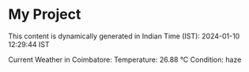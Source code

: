 # My Project

This content is dynamically generated in Indian Time (IST): 2024-01-10 12:29:44 IST


Current Weather in Coimbatore:
Temperature: 26.88 °C
Condition: haze
